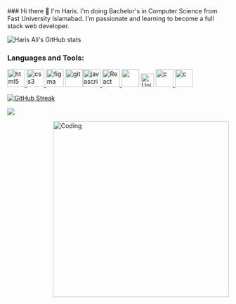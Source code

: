 <!DOCTYPE html>
<html lang="en">
<head>
 <link rel="stylesheet" href="https://cdn.jsdelivr.net/gh/devicons/devicon@v2.15.1/devicon.min.css">          
</head>
<body>
            <i class="devicon-unity-original-wordmark"></i>    
### Hi there 👋
I'm Haris. I'm doing Bachelor's in Computer Science from Fast University Islamabad. I'm passionate and learning to become a full stack web developer.

![Haris Ali's GitHub stats](https://github-readme-stats.vercel.app/api?username=harisalimughal&show_icons=true&theme=radical)
<h3 align="left">Languages and Tools:</h3>

<a href="https://www.w3.org/html/" target="_blank"><img src="https://cdn.jsdelivr.net/gh/devicons/devicon/icons/html5/html5-original-wordmark.svg" alt="html5" width="40" height="40"/> </a><a href="https://www.w3schools.com/css/" target="_blank"> <img src="https://cdn.jsdelivr.net/gh/devicons/devicon/icons/css3/css3-original-wordmark.svg" alt="css3" width="40" 
height="40"/> </a><a href="https://www.figma.com/" target="_blank"> <img src="https://www.vectorlogo.zone/logos/figma/figma-icon.svg" alt="figma" width="40" height="40"/></a> <a href="https://git-scm.com/" target="_blank"> <img src="https://www.vectorlogo.zone/logos/git-scm/git-scm-icon.svg" alt="git" width="40" height="40"/></a><a href="https://www.javascript.com" target="_blank"><img src="https://cdn.jsdelivr.net/gh/devicons/devicon/icons/javascript/javascript-original.svg" alt="javascript" width="40" height="40"/> </a><a href="https://legacy.reactjs.org/"> <img src="https://cdn.jsdelivr.net/gh/devicons/devicon/icons/react/react-original-wordmark.svg" alt="React" width="40" height="40"/> </a>
 <a href="https://www.cprogramming.com/" target="_blank"> <img src="https://cdn.jsdelivr.net/gh/devicons/devicon/icons/python/python-original-wordmark.svg" width="40" height="40"></a>
 <a href="https://unity.com/pages/unity-pro-buy-now?utm_source=google&utm_medium=cpc&utm_campaign=cc_dd_upr_sapac_sapac-t2_en_pu_sem-gg_acq_br-pr_2023-01_brand-st2_cc3022_ev-br_id:71700000106719838&utm_content=cc_dd_upr_apac_pu_sem_gg_ev-br_pros_x_npd_cpc_kw_sd_all_x_x_brand_id:58700008276350189&utm_term=unity&&&&&gad=1&gclid=CjwKCAjwkeqkBhAnEiwA5U-uMzZkgXdW8dJzmyQJ4mW4DRgI-LrQxXXz_f_xc9pdsUf_rZ9-ODN1GBoCc5oQAvD_BwE&gclsrc=aw.ds" target="_blank"> <img src="https://cdn.jsdelivr.net/gh/devicons/devicon/icons/unity/unity-original-wordmark.svg" alt="Unity" width="30" height="30"></a>
 <a href="https://www.java.com/en/download/help/whatis_java.html" target="_blank"> <img src="https://cdn.jsdelivr.net/gh/devicons/devicon/icons/java/java-original-wordmark.svg" alt="c" width="40" height="40"/> </a>  <a href="https://www.cprogramming.com/" target="_blank"> <img src="https://cdn.jsdelivr.net/gh/devicons/devicon/icons/c/c-original.svg" alt="c" width="40" height="40"/> </a>  
  

[![GitHub Streak](http://github-readme-streak-stats.herokuapp.com?user=harisalimughal)](https://git.io/streak-stats)

![](https://komarev.com/ghpvc/?username=harisalimughal)



<img align="right" alt="Coding" width="400" src="https://res.cloudinary.com/practicaldev/image/fetch/s--sNXjzc6P--/c_limit%2Cf_auto%2Cfl_progressive%2Cq_66%2Cw_880/https://media1.tenor.com/images/0c34272909ee2a4db5606a014082312b/tenor.gif%3Fitemid%3D15828752">
<!--
**harisalimughal/harisalimughal** is a ✨ _special_ ✨ repository because its `README.md` (this file) appears on your GitHub profile.

Here are some ideas to get you started:

- 🔭 I’m currently working on ...
- 🌱 I’m currently learning ...
- 👯 I’m looking to collaborate on ...
- 🤔 I’m looking for help with ...
- 💬 Ask me about ...
- 📫 How to reach me: ...
- 😄 Pronouns: ...
- ⚡ Fun fact: ...
-->
  </body>
</html>
